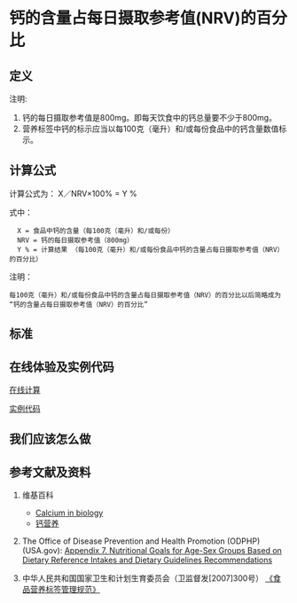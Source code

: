 # 钙的含量占每日摄取参考值(NRV)的百分比

## 定义

注明:

1. 钙的每日摄取参考值是800mg。即每天饮食中的钙总量要不少于800mg。
2. 营养标签中钙的标示应当以每100克（毫升）和/或每份食品中的钙含量数值标示。

## 计算公式

计算公式为： X／NRV×100% = Y %	

式中： 

	  X = 食品中钙的含量（每100克（毫升）和/或每份）	  
      NRV = 钙的每日摄取参考值（800mg）
	  Y % = 计算结果 （每100克（毫升）和/或每份食品中钙的含量占每日摄取参考值（NRV）的百分比）

注明：

	每100克（毫升）和/或每份食品中钙的含量占每日摄取参考值（NRV）的百分比以后简略成为 “钙的含量占每日摄取参考值（NRV）的百分比”	

## 标准

## 在线体验及实例代码

[在线计算](https://jsfiddle.net/quanbinn/ops4545s/)

[实例代码]()

## 我们应该怎么做

## 参考文献及资料

1. 维基百科
	- [Calcium in biology](https://en.wikipedia.org/wiki/Calcium_in_biology)
	- [钙营养](https://zh.wikipedia.org/wiki/%E9%88%A3%E7%87%9F%E9%A4%8A)

2. The Office of Disease Prevention and Health Promotion (ODPHP) (USA.gov): [Appendix 7. Nutritional Goals for Age-Sex Groups Based on Dietary Reference Intakes and Dietary Guidelines Recommendations](https://health.gov/dietaryguidelines/2015/guidelines/appendix-7/)

3. 中华人民共和国国家卫生和计划生育委员会（卫监督发[2007]300号） [《食品营养标签管理规范》](http://www.nhfpc.gov.cn/sps/s3593/200804/e6c1613d28004cf095546ab84723834b.shtml)

